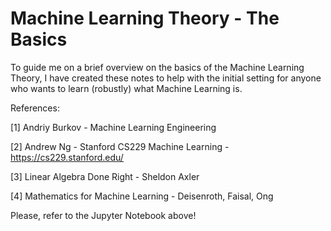 # Machine Learning Theory - The Basics

To guide me on a brief overview on the basics of the Machine Learning Theory, I have created these notes to help with the initial setting for anyone who wants to learn (robustly) what Machine Learning is.

References:

[1] Andriy Burkov - Machine Learning Engineering

[2] Andrew Ng - Stanford CS229 Machine Learning - https://cs229.stanford.edu/

[3] Linear Algebra Done Right - Sheldon Axler

[4] Mathematics for Machine Learning - Deisenroth, Faisal, Ong

Please, refer to the Jupyter Notebook above!
